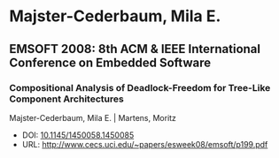 # Majster-Cederbaum, Mila E.

## EMSOFT 2008: 8th ACM & IEEE International Conference on Embedded Software

### Compositional Analysis of Deadlock-Freedom for Tree-Like Component Architectures
Majster-Cederbaum, Mila E. | Martens, Moritz
* DOI: [10.1145/1450058.1450085](https://doi.org/10.1145/1450058.1450085)
* URL: <http://www.cecs.uci.edu/~papers/esweek08/emsoft/p199.pdf>

